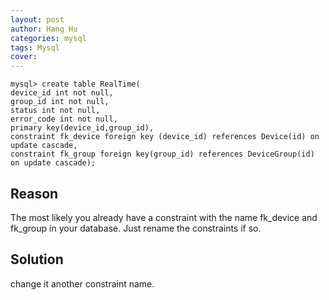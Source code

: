 ```yaml
---
layout: post
author: Hang Hu
categories: mysql
tags: Mysql 
cover: 
---
```


```
mysql> create table RealTime( 
device_id int not null, 
group_id int not null, 
status int not null, 
error_code int not null, 
primary key(device_id,group_id), 
constraint fk_device foreign key (device_id) references Device(id) on update cascade, 
constraint fk_group foreign key(group_id) references DeviceGroup(id) on update cascade);
```
## Reason

The most likely you already have a constraint with the name fk_device and fk_group in your database. Just rename the constraints if so.
## Solution

change it another constraint name.
